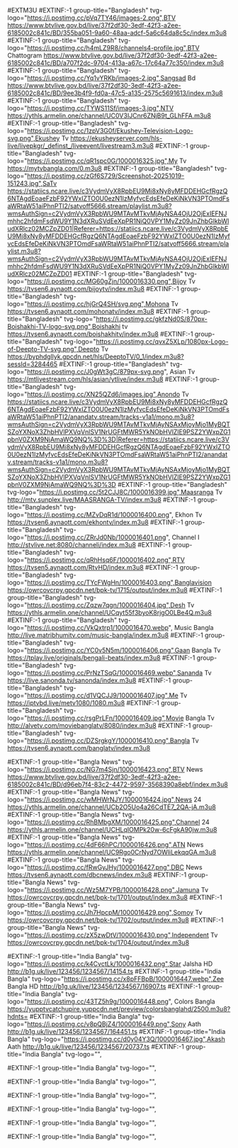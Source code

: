 #EXTM3U
#EXTINF:-1 group-title="Bangladesh" tvg-logo="https://i.postimg.cc/pVq7TY46/images-2.png",BTV
https://www.btvlive.gov.bd/live/37f2df30-3edf-42f3-a2ee-6185002c841c/BD/355ba051-9a60-48aa-adcf-5a6c64da8c5c/index.m3u8
#EXTINF:-1 group-title="Bangladesh" tvg-logo="https://i.postimg.cc/h4mLZ9R8/channels4-profile.jpg",BTV Chattogram
https://www.btvlive.gov.bd/live/37f2df30-3edf-42f3-a2ee-6185002c841c/BD/a707f2dc-9704-413a-a67c-17c64a77c350/index.m3u8
#EXTINF:-1 group-title="Bangladesh" tvg-logo="https://i.postimg.cc/Yq1vYRKb/images-2.jpg",Sangsad Bd
https://www.btvlive.gov.bd/live/37f2df30-3edf-42f3-a2ee-6185002c841c/BD/9ee3b4f9-fd0a-47c5-a135-2575c5691613/index.m3u8
#EXTINF:-1 group-title="Bangladesh" tvg-logo="https://i.postimg.cc/TYWS11Sf/images-3.jpg",NTV
https://ythls.armelin.one/channel/UC0V3IJCnr6ZNjB9t_GLhFFA.m3u8
#EXTINF:-1 group-title="Bangladesh" tvg-logo="https://i.postimg.cc/1zpV3G0f/Ekushey-Television-Logo-svg.png",Ekushey Tv
https://ekusheyserver.com/hls-live/livepkgr/_definst_/liveevent/livestream3.m3u8
#EXTINF:-1 group-title="Bangladesh" tvg-logo="https://i.postimg.cc/qR1spc0G/1000016325.jpg",My Tv
https://mytvbangla.com/0.m3u8
#EXTINF:-1 group-title="Bangladesh" tvg-logo="https://i.postimg.cc/zGf6S729/Screenshot-20251019-151243.jpg",SaTv
https://statiics.ncare.live/c3VydmVyX8RpbEU9Mi8xNy8yMFDDEHGcfRgzQ6NTAgdEoaeFzbF92YWxIZTO0U0ezN1IzMyfvcEdsEfeDeKiNkVN3PTOmdFsaWRtaW51aiPhnPTI2/satvoff5666.stream/playlist.m3u8?wmsAuthSign=c2VydmVyX3RpbWU9MTAvMTkvMjAyNSA4OjU2OjExIEFNJmhhc2hfdmFsdWU9Y1N3dXRuSVdEeXpPR1NiQ0VPY1MyZz09JnZhbGlkbWludXRlcz02MCZpZD01|Referer=https://statiics.ncare.live/c3VydmVyX8RpbEU9Mi8xNy8yMFDDEHGcfRgzQ6NTAgdEoaeFzbF92YWxIZTO0U0ezN1IzMyfvcEdsEfeDeKiNkVN3PTOmdFsaWRtaW51aiPhnPTI2/satvoff5666.stream/playlist.m3u8?wmsAuthSign=c2VydmVyX3RpbWU9MTAvMTkvMjAyNSA4OjU2OjExIEFNJmhhc2hfdmFsdWU9Y1N3dXRuSVdEeXpPR1NiQ0VPY1MyZz09JnZhbGlkbWludXRlcz02MCZpZD01
#EXTINF:-1 group-title="Bangladesh" tvg-logo="https://i.postimg.cc/MG60gZjn/1000016330.png",Bijoy Tv
https://tvsen6.aynaott.com/bijoytv/index.m3u8
#EXTINF:-1 group-title="Bangladesh" tvg-logo="https://i.postimg.cc/hjGrQ4SH/svg.png",Mohona Tv
https://tvsen6.aynaott.com/mohonatv/index.m3u8
#EXTINF:-1 group-title="Bangladesh" tvg-logo="https://i.postimg.cc/gkfzNd0S/870px-Boishakhi-TV-logo-svg.png",Boishakhi tv
https://tvsen6.aynaott.com/boishakhitv/index.m3u8
#EXTINF:-1 group-title="Bangladesh" tvg-logo="https://i.postimg.cc/qvxZ5XLp/1080px-Logo-of-Deepto-TV-svg.png",Deepto Tv
https://byphdgllyk.gpcdn.net/hls/DeeptoTV/0_1/index.m3u8?sessId=3284465
#EXTINF:-1 group-title="Bangladesh" tvg-logo="https://i.postimg.cc/J0gWt3gC/879px-svg.png", Asian Tv
https://mtlivestream.com/hls/asian/ytlive/index.m3u8
#EXTINF:-1 group-title="Bangladesh" tvg-logo="https://i.postimg.cc/XN25QZd6/images.jpg",Anondo Tv
https://statiics.ncare.live/c3VydmVyX8RpbEU9Mi8xNy8yMFDDEHGcfRgzQ6NTAgdEoaeFzbF92YWxIZTO0U0ezN1IzMyfvcEdsEfeDeKiNkVN3PTOmdFsaWRtaW51aiPhnPTI2/anandatv.stream/tracks-v1a1/mono.m3u8?wmsAuthSign=c2VydmVyX3RpbWU9MTAvMTkvMjAyNSAxMjoyMjo1MyBQTSZoYXNoX3ZhbHVlPXVqVnlSV1NrUGFtMWR5YkNObHVlZlE9PSZ2YWxpZG1pbnV0ZXM9NjAmaWQ9NQ%3D%3D|Referer=https://statiics.ncare.live/c3VydmVyX8RpbEU9Mi8xNy8yMFDDEHGcfRgzQ6NTAgdEoaeFzbF92YWxIZTO0U0ezN1IzMyfvcEdsEfeDeKiNkVN3PTOmdFsaWRtaW51aiPhnPTI2/anandatv.stream/tracks-v1a1/mono.m3u8?wmsAuthSign=c2VydmVyX3RpbWU9MTAvMTkvMjAyNSAxMjoyMjo1MyBQTSZoYXNoX3ZhbHVlPXVqVnlSV1NrUGFtMWR5YkNObHVlZlE9PSZ2YWxpZG1pbnV0ZXM9NjAmaWQ9NQ%3D%3D
#EXTINF:-1 group-title="Bangladesh" tvg-logo="https://i.postimg.cc/5t2CJJ8C/1000016399.jpg",Maasranga Tv
http://mtv.sunplex.live/MAASRANGA-TV/index.m3u8
#EXTINF:-1 group-title="Bangladesh" tvg-logo="https://i.postimg.cc/MZvDqR1d/1000016400.png", Ekhon Tv
https://tvsen6.aynaott.com/ekhontv/index.m3u8
#EXTINF:-1 group-title="Bangladesh" tvg-logo="https://i.postimg.cc/ZRrJd0Nb/1000016401.png", Channel I
http://stvlive.net:8080/channeli/index.m3u8
#EXTINF:-1 group-title="Bangladesh" tvg-logo="https://i.postimg.cc/qRhHsq6F/1000016402.png",RTV
https://tvsen5.aynaott.com/RtvHD/index.m3u8
#EXTINF:-1 group-title="Bangladesh" tvg-logo="https://i.postimg.cc/TYcFWgHn/1000016403.png",Banglavision
https://owrcovcrpy.gpcdn.net/bpk-tv/1715/output/index.m3u8
#EXTINF:-1 group-title="Bangladesh" tvg-logo="https://i.postimg.cc/Zqzw7qgn/1000016404.jpg",Desh Tv
https://ythls.armelin.one/channel/UCqyt55f3byoK8rjgO0LBe4Q.m3u8
#EXTINF:-1 group-title="Bangladesh" tvg-logo="https://i.postimg.cc/VkQxtrp1/1000016470.webp", Music Bangla
http://live.matribhumitv.com/music-bangla/index.m3u8
#EXTINF:-1 group-title="Bangladesh" tvg-logo="https://i.postimg.cc/YC0v5N5m/1000016406.png",Gaan Bangla Tv
https://tplay.live/originals/bengali-beats/index.m3u8
#EXTINF:-1 group-title="Bangladesh" tvg-logo="https://i.postimg.cc/PrNzTSqG/1000016469.webp",Sananda Tv
https://live.sanonda.tv/sanonda/index.m3u8
#EXTINF:-1 group-title="Bangladesh" tvg-logo="https://i.postimg.cc/d1VQCJJ9/1000016407.jpg",Me Tv
https://iptvbd.live/metv1080/1080.m3u8
#EXTINF:-1 group-title="Bangladesh" tvg-logo="https://i.postimg.cc/rsgPrLFn/1000016409.jpg",Movie Bangla Tv
http://alvetv.com/moviebanglatv/8080/index.m3u8
#EXTINF:-1 group-title="Bangladesh" tvg-logo="https://i.postimg.cc/DZSrgkgY/1000016410.png",Bangla Tv
https://tvsen6.aynaott.com/banglatv/index.m3u8


#EXTINF:-1 group-title="Bangla News" tvg-logo="https://i.postimg.cc/NG7m4Sjn/1000016423.png",BTV News
https://www.btvlive.gov.bd/live/37f2df30-3edf-42f3-a2ee-6185002c841c/BD/d96eb7f4-83c2-4472-9597-3568390a8ebf/index.m3u8
#EXTINF:-1 group-title="Bangla News" tvg-logo="https://i.postimg.cc/wMHWrNJY/1000016424.jpg",News 24
https://ythls.armelin.one/channel/UCb2O5Uo4a26CdTE7_2QA-jA.m3u8
#EXTINF:-1 group-title="Bangla News" tvg-logo="https://i.postimg.cc/RhBMbgXM/1000016425.png",Channel 24
https://ythls.armelin.one/channel/UCHLqIOMPk20w-6cFgkA90jw.m3u8
#EXTINF:-1 group-title="Bangla News" tvg-logo="https://i.postimg.cc/4dF66hPC/1000016426.png",ATN News
https://ythls.armelin.one/channel/UC9Rgo0CrNyd7OWliLekqqGA.m3u8
#EXTINF:-1 group-title="Bangla News" tvg-logo="https://i.postimg.cc/fRwGyJHy/1000016427.png",DBC News
https://tvsen6.aynaott.com/dbcnews/index.m3u8
#EXTINF:-1 group-title="Bangla News" tvg-logo="https://i.postimg.cc/Wz5M7YPB/1000016428.png",Jamuna Tv
https://owrcovcrpy.gpcdn.net/bpk-tv/1701/output/index.m3u8
#EXTINF:-1 group-title="Bangla News" tvg-logo="https://i.postimg.cc/Jh7HpcpM/1000016429.png",Somoy Tv
https://owrcovcrpy.gpcdn.net/bpk-tv/1702/output/index.m3u8
#EXTINF:-1 group-title="Bangla News" tvg-logo="https://i.postimg.cc/zX5zwDtV/1000016430.png",Independent Tv
https://owrcovcrpy.gpcdn.net/bpk-tv/1704/output/index.m3u8

#EXTINF:-1 group-title="India Bangla" tvg-logo="https://i.postimg.cc/k4CvctLk/1000016432.png",Star Jalsha HD
http://b1g.uk/live/123456/1234567/14154.ts
#EXTINF:-1 group-title="India Bangla" tvg-logo="https://i.postimg.cc/x8pFFBpB/1000016447.webp",Zee Bangla HD
http://b1g.uk/live/123456/1234567/16907.ts
#EXTINF:-1 group-title="India Bangla" tvg-logo="https://i.postimg.cc/43TZ5h9g/1000016448.png", Colors Bangla
https://yupptvcatchupire.yuppcdn.net/preview/colorsbanglahd/2500.m3u8?hdnts=
#EXTINF:-1 group-title="India Bangla" tvg-logo="https://i.postimg.cc/v8pQBjZ4/1000016449.png",Sony Aath
http://b1g.uk/live/123456/1234567/164451.ts
#EXTINF:-1 group-title="India Bangla" tvg-logo="https://i.postimg.cc/d0y04Y3Q/1000016467.jpg",Akash Aath
http://b1g.uk/live/123456/1234567/20737.ts
#EXTINF:-1 group-title="India Bangla" tvg-logo="",

#EXTINF:-1 group-title="India Bangla" tvg-logo="",

#EXTINF:-1 group-title="India Bangla" tvg-logo="",

#EXTINF:-1 group-title="India Bangla" tvg-logo="",

#EXTINF:-1 group-title="India Bangla" tvg-logo="",

#EXTINF:-1 group-title="India Bangla" tvg-logo="",

#EXTINF:-1 group-title="India Bangla" tvg-logo="",
